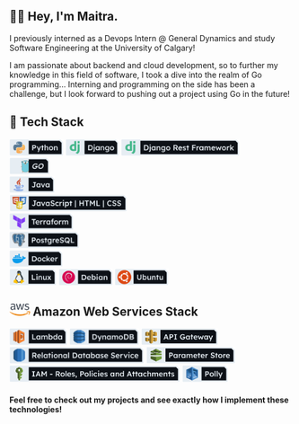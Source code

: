 ## 	:raising_hand_man: Hey, I'm Maitra.

I previously interned as a Devops Intern @ General Dynamics and study Software Engineering at the University of Calgary!

I am passionate about backend and cloud development, so to further my knowledge in this field of software, I took a dive into the realm of Go programming... Interning and programming on the side has been a challenge, but I look forward to pushing out a project using Go in the future!

## :sandwich: Tech Stack

<img src="images/new_icons/Python.png" alt=""  height="30"> <img src="images/new_icons/Django.png" alt=""  height="30"> <img src="images/new_icons/DRF.png" alt=""  height="30"><br>
<img src="images/new_icons/GO.png" alt=""  height="30"><br>
<img src="images/new_icons/Java.png" alt=""  height="30"><br>
<img src="images/new_icons/JHC.png" alt=""  height="30"><br>
<img src="images/new_icons/Terraform.png" alt=""  height="30"><br>
<img src="images/new_icons/PostgreSQL.png" alt=""  height="30"><br>
<img src="images/new_icons/Docker.png" alt=""  height="30"><br>
<img src="images/new_icons/Linux.png" alt=""  height="30"> <img src="images/new_icons/Debian.png" alt=""  height="30"> <img src="images/new_icons/Ubuntu.png" alt=""  height="30">

## <img src="images/aws2.png" alt=""  height="22"> Amazon Web Services Stack

<img src="images/new_icons/Lambda.png" alt=""  height="30"> <img src="images/new_icons/DynamoDB.png" alt=""  height="30"> <img src="images/new_icons/APIgateway.png" alt=""  height="30"> <img src="images/new_icons/RDS.png" alt=""  height="30"> <img src="images/new_icons/Pstore.png" alt=""  height="30"> <img src="images/new_icons/IAM.png" alt=""  height="30"> <img src="images/new_icons/Polly.png" alt=""  height="30">

#### Feel free to check out my projects and see exactly how I implement these technologies!
